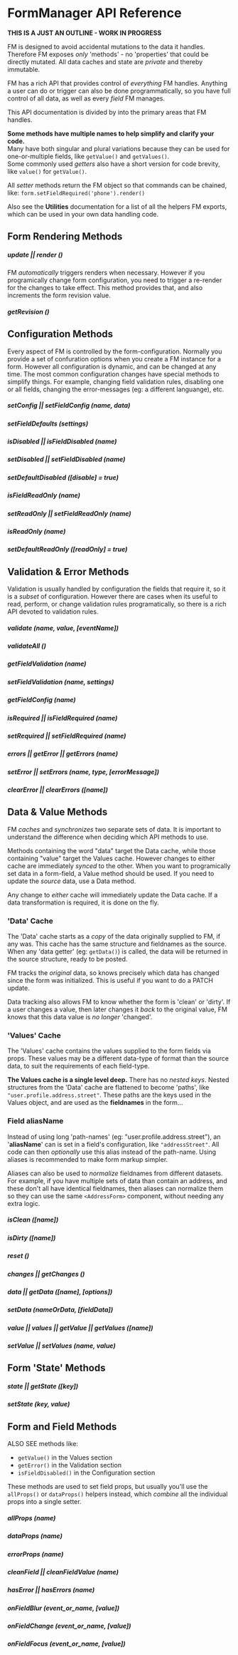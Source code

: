 # FormManager API Reference

**THIS IS A JUST AN OUTLINE - WORK IN PROGRESS**

FM is designed to avoid accidental mutations to the data it handles.
Therefore FM exposes _only_ 'methods' - no 'properties' that could be 
directly mutated.
All data caches and state are _private_ and thereby immutable.

FM has a rich API that provides control of _everything_ FM handles.
Anything a user can do or trigger can also be done programmatically, so you 
have full control of all data, as well as every _field_ FM manages.

This API documentation is divided by into the primary areas that FM handles.

**Some methods have multiple names to help simplify and clarify your code.**
<br>Many have both singular and plural variations because they can be used for
one-or-multiple fields, like `getValue()` and `getValues()`. 
<br>Some commonly used _getters_ also have a short version for code brevity, 
like `value()` for `getValue()`.

All _setter_ methods return the FM object so that commands can be chained, like:
`form.setFieldRequired('phone').render()`

Also see the **Utilities** documentation for a list of all the helpers FM exports,
which can be used in your own data handling code.


## Form Rendering Methods


##### update || render ()

FM _automatically_ triggers renders when necessary.
However if you programically change form configuration, 
you need to trigger a re-render for the changes to take effect.
This method provides that, and also increments the form revision value.

##### getRevision ()


## Configuration Methods

Every aspect of FM is controlled by the form-configuration.
Normally you provide a set of confuration options when you create a FM
instance for a form.
However all configuration is dynamic, and can be changed at any time.
The most common configuration changes have special methods to simplify things.
For example, changing field validation rules, disabling one or all fields,
changing the error-messages (eg: a different languange), etc.


##### setConfig || setFieldConfig (name, data)

##### setFieldDefaults (settings)


##### isDisabled || isFieldDisabled (name)

##### setDisabled || setFieldDisabled (name)

##### setDefaultDisabled ([disable] = true)


##### isFieldReadOnly (name)

##### setReadOnly || setFieldReadOnly (name)

##### isReadOnly (name)

##### setDefaultReadOnly ([readOnly] = true)


## Validation & Error Methods

Validation is usually handled by configuration the fields that require it,
so it is a _subset_ of configuration.
However there are cases when its useful to read, perform, or change validation 
rules programatically, so there is a rich API devoted to validation rules.


##### validate (name, value, [eventName])

##### validateAll ()


##### getFieldValidation (name)

##### setFieldValidation (name, settings)

##### getFieldConfig (name)

##### isRequired || isFieldRequired (name)

##### setRequired || setFieldRequired (name)

##### errors || getError || getErrors (name)

##### setError || setErrors (name, type, [errorMessage])

##### clearError || clearErrors ([name])


## Data & Value Methods

FM _caches_ and _synchronizes_ two separate sets of data.
It is important to understand the difference when deciding which
API methods to use.

Methods containing the word "data" target the Data cache,
while those containing "value" target the Values cache.
However changes to either cache are immediately _synced_ to the other.
When you want to programically set data in a form-field,
a Value method should be used. 
If you need to update the _source_ data, use a Data method.

Any change to _either_ cache will immediately update the Data cache.
If a data transformation is required, it is done on the fly.

### 'Data' Cache

The 'Data' cache starts as a _copy_ of the data originally supplied to FM,
if any was. This cache has the same structure and fieldnames as the source.
When any 'data getter' (eg: `getData()`) is called, 
the data will be returned in the source structure, ready to be posted.

FM tracks the _original_ data, so knows precisely which data has
changed since the form was initialized. 
This is useful if you want to do a PATCH update. 

Data tracking also allows FM to know whether the form is 'clean' or 'dirty'.
If a user changes a value, then later changes it _back_ to the original value,
FM knows that this data value is _no longer_ 'changed'.


### 'Values' Cache
 
The 'Values' cache contains the values supplied to the form fields via props.
These values may be a different data-type of format than the source data, 
to suit the requirements of each field-type.

**The Values cache is a single level deep.** There has no _nested keys_.
Nested structures from the 'Data' cache are flattened to become 'paths',
like `"user.profile.address.street"`.
These paths are the keys used in the Values object, 
and are used as the **fieldnames** in the form...

### Field aliasName

Instead of using long 'path-names' (eg: "user.profile.address.street"), 
an '**aliasName**' can is set in a field's configuration,
like `"addressStreet"`.
All code can then _optionally_ use this alias instead of the path-name. 
Using aliases is recommended to make form markup simpler.

Aliases can also be used to _normalize_ fieldnames from different datasets.
For example, if you have multiple sets of data than contain an address,
and these don't all have identical fieldnames, 
then aliases can normalize them so they can use the same `<AddressForm>` 
component, without needing any extra logic.


##### isClean ([name])

##### isDirty ([name])

##### reset ()


##### changes || getChanges ()

##### data || getData ([name], [options])

##### setData (nameOrData, [fieldData])



##### value || values || getValue || getValues ([name])

##### setValue || setValues (name, value)


## Form 'State' Methods


##### state || getState ([key])

##### setState (key, value)


## Form and Field Methods

ALSO SEE methods like:

 - `getValue()` in the Values section
- `getError()` in the Validation section
- `isFieldDisabled()` in the Configuration section

These methods are used to set field props, 
but usually you'll use the `allProps()` or `dataProps()` helpers instead,
which _combine_ all the individual props into a single setter.


##### allProps (name)

##### dataProps (name)

##### errorProps (name)

##### cleanField || cleanFieldValue (name)

##### hasError || hasErrors (name)

##### onFieldBlur (event_or_name, [value])

##### onFieldChange (event_or_name, [value])

##### onFieldFocus (event_or_name, [value])

